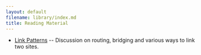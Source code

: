 ```yaml
---
layout: default
filename: library/index.md
title: Reading Material
---
```


* [Link Patterns](patterns.html) -- Discussion on routing, bridging
  and various ways to link two sites.
